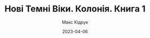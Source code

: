 ---
layout: default
modal-id: 16
date: 2023-04-06
title: Нові Темні Віки. Колонія. Книга 1
author: Макс Кідрук
author_label: Автор
img: novi-temni-viky-max-kidruk.jpg
alt: image-alt
project-date: 2022
category: Фантастика, Сучасна проза
description: "2141 рік.

Людство на Землі ще не оговталося від хвороби клодис, що призвела до найбільшої за пів століття пандемії, коли з’являється новий патоген, який інфікує винятково вагітних жінок. Група вчених-імунологів намагається з’ясувати, що він таке і чи пов’язана його поява з нейтринними спалахами, зафіксованими довкола планети.

Чисельність населення марсіанських Колоній перевищує сто тисяч мешканців, і третина з них — народжені на Марсі. Вони програють суперспеціалістам із Землі боротьбу за робочі місця в наукомісткій економіці Марса і змушені гарувати, мов раби, на низькокваліфікованих ручних роботах. Що більше їх сягає повноліття, то дужче вони прагнуть змін, не усвідомлюючи, що ці зміни ставлять під загрозу саме існування Колоній.

«Колонія» — перша книга з фантастичного циклу «Нові Темні Віки» про світ у ХХІІ столітті. Це історія про те, що людина, попри всі її досягнення, не змінюється, й ані збільшення тривалості життя, ні навіть перетворення на двопланетний вид не гарантує людству порятунок."
---